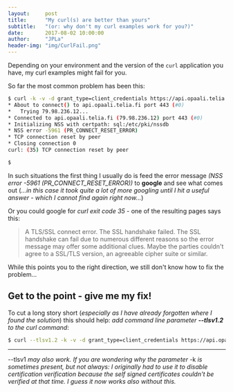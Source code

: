 ```yaml
---
layout:     post
title:      "My curl(s) are better than yours"
subtitle:   "(or: why don't my curl examples work for you?)"
date:       2017-08-02 10:00:00
author:     "JPLa"
header-img: "img/CurlFail.png"
---
```

Depending on your environment and the version of the <code>curl</code> application you have, my curl examples might fail for you.

So far the most common problem has been this:
```bash
$ curl -k -v -d grant_type=client_credentials https://api.opaali.telia.fi/autho4api/v1/token --header "Content-Type:application/x-www-form-urlencoded" --header "Authorization: Basic NJF4NzFjNjdmYjY1MzY3Y2Y5M2VkMDVkNzY3MDZhMDk6YWNIMStNX3I=" 
* About to connect() to api.opaali.telia.fi port 443 (#0)
*   Trying 79.98.236.12...
* Connected to api.opaali.telia.fi (79.98.236.12) port 443 (#0)
* Initializing NSS with certpath: sql:/etc/pki/nssdb
* NSS error -5961 (PR_CONNECT_RESET_ERROR)
* TCP connection reset by peer
* Closing connection 0
curl: (35) TCP connection reset by peer

$
```
In such situations the first thing I usually do is feed the error message _(NSS error -5961 (PR_CONNECT_RESET_ERROR))_ to __google__ and see what comes out (_...in this case it took quite a lot of more googling until I hit a useful answer - which I cannot find again right now..._)

Or you could google for _curl exit code 35_ - one of the resulting pages says this:
> A TLS/SSL connect error. The SSL handshake failed. The SSL handshake can fail due to numerous different reasons so the error message may offer some additional clues. Maybe the parties couldn't agree to a SSL/TLS version, an agreeable cipher suite or similar.

While this points you to the right direction, we still don't know how to fix the problem...

## Get to the point - give me my fix!

To cut a long story short (_especially as I have already forgotten where I found the solution_) this should help:
_add command line parameter __--tlsv1.2__ to the curl command_:
```bash
$ curl --tlsv1.2 -k -v -d grant_type=client_credentials https://api.opaali.telia.fi/autho4api/v1/token --header "Content-Type:application/x-www-form-urlencoded" --header "Authorization: Basic NJF4NzFjNjdmYjY1MzY3Y2Y5M2VkMDVkNzY3MDZhMDk6YWNIMStNX3I=" 
```
----
--tlsv1 _may also work. If you are wondering why the parameter_ -k _is sometimes present, but not always: I originally had to use it to disable certification verification because the self signed certificates couldn't be verified at that time. I guess it now works also without this._